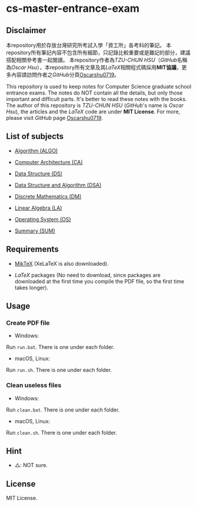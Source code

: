 # cs-master-entrance-exam

## Disclaimer
本repository用於存放台灣研究所考試入學「資工所」各考科的筆記。
本repository所有筆記內容不包含所有細節，只記錄比較重要或是難記的部分，建議搭配相關參考書一起閱讀。
本repository作者為*TZU-CHUN HSU*（*GitHub*名稱為*Oscar Hsu*），本repository所有文章及其*LaTeX*相關程式碼採用**MIT協議**，更多內容請訪問作者之*GitHub*分頁[Oscarshu0719](https://github.com/Oscarshu0719/)。

This repository is used to keep notes for Computer Science graduate school entrance exams. The notes do NOT contain all the details, but only those important and difficult parts. It's better to read these notes with the books. The author of this repository is *TZU-CHUN HSU* (*GitHub*'s name is *Oscar Hsu*), the articles and the *LaTeX* code are under **MIT License**. For more, please visit *GitHub* page [Oscarshu0719](https://github.com/Oscarshu0719/).

## List of subjects

- [Algorithm (ALGO)](https://github.com/Oscarshu0719/cs-master-entrance-exam/tree/master/Algorithm/LaTeX)

- [Computer Architecture (CA)](https://github.com/Oscarshu0719/cs-master-entrance-exam/tree/master/Computer%20Architecture/LaTeX)

- [Data Structure (DS)](https://github.com/Oscarshu0719/cs-master-entrance-exam/tree/master/Data%20Structure/LaTeX)

- [Data Structure and Algorithm (DSA)](https://github.com/Oscarshu0719/cs-master-entrance-exam/tree/master/Data%20Structure%20and%20Algorithm/LaTeX)

- [Discrete Mathematics (DM)](https://github.com/Oscarshu0719/cs-master-entrance-exam/tree/master/Discrete%20Mathematics/LaTeX)

- [Linear Algebra (LA)](https://github.com/Oscarshu0719/cs-master-entrance-exam/tree/master/Linear%20Algebra/LaTeX)

- [Operating System (OS)](https://github.com/Oscarshu0719/cs-master-entrance-exam/tree/master/Operating%20System/LaTeX)

- [Summary (SUM)](https://github.com/Oscarshu0719/cs-master-entrance-exam/tree/master/Summary/LaTeX)

## Requirements

- [MikTeX](https://miktex.org/download) (XeLaTeX is also downloaded).

- *LaTeX* packages (No need to download, since packages are downloaded at the first time you compile the PDF file, so the first time takes longer).

## Usage

### Create PDF file

- Windows:

Run `run.bat`. There is one under each folder.

- macOS, Linux:

Run `run.sh`. There is one under each folder.

### Clean useless files

- Windows:

Run `clean.bat`. There is one under each folder.

- macOS, Linux:

Run `clean.sh`. There is one under each folder. 

## Hint

- $\bigtriangleup$: NOT sure.
## License

MIT License.
